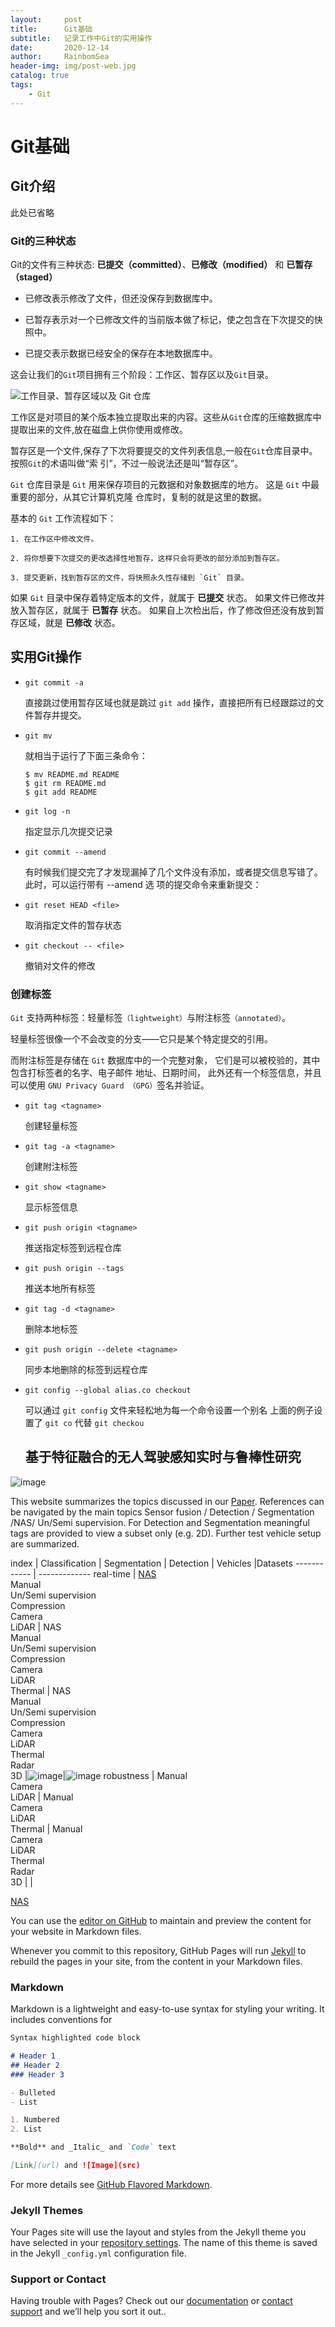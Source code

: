 ```yaml
---
layout:     post
title:      Git基础
subtitle:   记录工作中Git的实用操作
date:       2020-12-14
author:     RainbomSea
header-img: img/post-web.jpg
catalog: true
tags:
    - Git
---
```


# Git基础

## Git介绍

此处已省略

### Git的三种状态

Git的文件有三种状态: **已提交（committed）**、**已修改（modified）** 和 **已暂存（staged）**

* 已修改表示修改了文件，但还没保存到数据库中。

* 已暂存表示对一个已修改文件的当前版本做了标记，使之包含在下次提交的快照中。

* 已提交表示数据已经安全的保存在本地数据库中。

这会让我们的`Git`项目拥有三个阶段：工作区、暂存区以及`Git`目录。

![工作目录、暂存区域以及 Git 仓库](https://s3.ax1x.com/2020/12/14/rnRdBD.md.png)

工作区是对项目的某个版本独立提取出来的内容。这些从`Git`仓库的压缩数据库中提取出来的文件,放在磁盘上供你使用或修改。

暂存区是一个文件,保存了下次将要提交的文件列表信息,一般在`Git`仓库目录中。按照`Git`的术语叫做“索 引”，不过一般说法还是叫“暂存区”。

`Git` 仓库目录是 `Git` 用来保存项目的元数据和对象数据库的地方。 这是 `Git` 中最重要的部分，从其它计算机克隆 仓库时，复制的就是这里的数据。

基本的 `Git` 工作流程如下：

    1. 在工作区中修改文件。

    2. 将你想要下次提交的更改选择性地暂存，这样只会将更改的部分添加到暂存区。 

    3. 提交更新，找到暂存区的文件，将快照永久性存储到 `Git` 目录。 

如果 `Git` 目录中保存着特定版本的文件，就属于 **已提交** 状态。 如果文件已修改并放入暂存区，就属于 **已暂存** 状态。 如果自上次检出后，作了修改但还没有放到暂存区域，就是 **已修改** 状态。

## 实用Git操作

* `git commit -a` 

    直接跳过使用暂存区域也就是跳过 `git add` 操作，直接把所有已经跟踪过的文件暂存并提交。

* `git mv`

    就相当于运行了下面三条命令： 
    ```shell
    $ mv README.md README 
    $ git rm README.md 
    $ git add README 
    ```
* `git log -n` 

    指定显示几次提交记录 

* `git commit --amend` 

    有时候我们提交完了才发现漏掉了几个文件没有添加，或者提交信息写错了。此时，可以运行带有 --amend 选 项的提交命令来重新提交： 

* `git reset HEAD <file>`

    取消指定文件的暂存状态

* `git checkout -- <file>`

    撤销对文件的修改

###  创建标签

`Git` 支持两种标签：轻量标签`（lightweight）`与附注标签`（annotated）`。 

轻量标签很像一个不会改变的分支——它只是某个特定提交的引用。 

而附注标签是存储在 `Git` 数据库中的一个完整对象， 它们是可以被校验的，其中包含打标签者的名字、电子邮件 地址、日期时间， 此外还有一个标签信息，并且可以使用 `GNU Privacy Guard （GPG）`签名并验证。

* `git tag <tagname>` 

    创建轻量标签

* `git tag -a <tagname>` 

    创建附注标签

* `git show <tagname>` 

    显示标签信息

* `git push origin <tagname>` 

    推送指定标签到远程仓库

* `git push origin --tags ` 

    推送本地所有标签

* `git tag -d <tagname>` 

    删除本地标签

* `git push origin --delete <tagname>` 

    同步本地删除的标签到远程仓库

* `git config --global alias.co checkout ` 

    可以通过 `git config` 文件来轻松地为每一个命令设置一个别名
    上面的例子设置了 `git co` 代替 `git checkou`
    
    ## 基于特征融合的无人驾驶感知实时与鲁棒性研究

![image](https://user-images.githubusercontent.com/60713917/131111165-e61f439f-98a1-4ac1-973a-189c740c4c06.png)



This website summarizes the topics discussed in our [Paper](https://github.com/b-xie/). References can be navigated by the main topics Sensor fusion / Detection / Segmentation /NAS/ Un/Semi supervision. For Detection and Segmentation meaningful tags are provided to view a subset only (e.g. 2D). Further test vehicle setup are summarized.


index        |      Classification        |	     Segmentation          |  Detection                  |  Vehicles     |Datasets
------------ | -------------
real-time  | [NAS](https://github.com/b-xie/b-xie.github.io/blob/main/_pasts/class_nas.md)<br>Manual<br> Un/Semi supervision<br>Compression<br>Camera<br>LiDAR  | NAS<br>Manual<br> Un/Semi supervision<br>Compression<br>Camera<br>LiDAR <br> Thermal |  NAS<br>Manual<br> Un/Semi supervision<br>Compression<br>Camera<br>LiDAR <br> Thermal<br> Radar<br>3D   |![image](https://user-images.githubusercontent.com/60713917/131202414-9f2a0ac4-f795-4411-ae57-2759f3687556.png)|![image](https://user-images.githubusercontent.com/60713917/131202429-0a746be5-4799-4d37-8227-8a47c4268619.png)
robustness   | Manual<br>Camera<br>LiDAR  | Manual<br>Camera<br>LiDAR <br> Thermal |  Manual<br>Camera<br>LiDAR <br> Thermal<br> Radar<br>3D   | |

[NAS](https://github.com/b-xie/b-xie.github.io/blob/main/_pasts/class_nas.html)

You can use the [editor on GitHub](https://github.com/b-xie/b-xie.github.io/edit/main/README.md) to maintain and preview the content for your website in Markdown files.

Whenever you commit to this repository, GitHub Pages will run [Jekyll](https://jekyllrb.com/) to rebuild the pages in your site, from the content in your Markdown files.

### Markdown

Markdown is a lightweight and easy-to-use syntax for styling your writing. It includes conventions for

```markdown
Syntax highlighted code block

# Header 1
## Header 2
### Header 3

- Bulleted
- List

1. Numbered
2. List

**Bold** and _Italic_ and `Code` text

[Link](url) and ![Image](src)
```

For more details see [GitHub Flavored Markdown](https://guides.github.com/features/mastering-markdown/).

### Jekyll Themes

Your Pages site will use the layout and styles from the Jekyll theme you have selected in your [repository settings](https://github.com/b-xie/b-xie.github.io/settings/pages). The name of this theme is saved in the Jekyll `_config.yml` configuration file.

### Support or Contact

Having trouble with Pages? Check out our [documentation](https://docs.github.com/categories/github-pages-basics/) or [contact support](https://support.github.com/contact) and we’ll help you sort it out..
